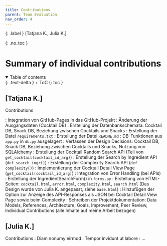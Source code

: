 ```yaml
---
title: Contributions
parent: Team Evaluation
nav_order: 4
---
```


{: .label }
[Tatjana K., Julia K.]

{: .no_toc }
# Summary of individual contributions

<details open markdown="block">
{: .text-delta }
<summary>Table of contents</summary>
+ ToC
{: toc }
</details>

## [Tatjana K.]

Contributions

: Integration von GitHub-Pages in das GitHub-Projekt
: Änderung der Ausgangsdaten (Cocktail DB)
: Erstellung der Datenbankschemata: Cocktail DB, Snack DB, Beziehung zwischen Cocktails und Snacks
: Erstellung der Datei `requirements.txt`
: Erstellung der Datei `README.md`
: DB-Funktionen aus `app.py` in `db.py` ausgelagert
: Verfassen der Design Decisions: Cocktail DB, Snack DB, Beziehung zwischen Cocktails und Snacks, Nutzung von SQLAlchemy
: Erstellung der Cocktail Random Search API (Teil von `get_cocktail(cocktail_id_arg)`)
: Erstellung der Search by Ingredient API (`def search_ingr()`)
: Erstellung der Complexity Search API (`def complexity()`)
: Implementierung der Cocktail Detail View Page (`get_cocktail(cocktail_id_arg)`)
: Integration von Error Handling (bei APIs)
: Erstellung der IngredientSearchForm() in `forms.py`
: Erstellung von HTML-Seiten: `cocktail.html`, `error.html`, `complexity.html`, `search.html` (Das Design wurde von Julia K. angepasst, siehe `base.html`)
: Hinzufügen der Option zur Anzeige des API-Responses als JSON bei Cocktail Detail View Page sowie beim Complexity
: Schreiben der Projektdokumentation: Data Models, References, Architecture, Goals, Improvement, Peer Review, Individual Contributions (alle Inhalte auf meine Arbeit bezogen)


## [Julia K.]

Contributions
: Diam nonumy eirmod
: Tempor invidunt ut labore
: ...
